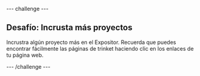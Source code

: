\--- challenge \---

## Desafío: Incrusta más proyectos

Incrustra algún proyecto más en el Expositor. Recuerda que puedes encontrar fácilmente las páginas de trinket haciendo clic en los enlaces de tu página web.

\--- /challenge \---